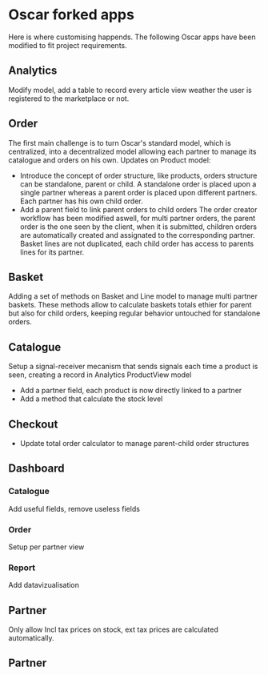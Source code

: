 # Oscar forked apps
Here is where customising happends. The following Oscar apps have been modified to fit project requirements.
## Analytics
Modify model, add a table to record every article view weather the user is registered to the marketplace or not.
## Order
The first main challenge is to turn Oscar's standard model, which is centralized, into a decentralized model allowing each partner to manage its catalogue and orders on his own. 
Updates on Product model:
* Introduce the concept of order structure, like products, orders structure can be standalone, parent or child. A standalone order is placed upon a single partner whereas a parent order is placed upon different partners. Each partner has his own child order.
* Add a parent field to link parent orders to child orders
The order creator workflow has been modified aswell, for multi partner orders, the parent order is the one seen by the client, when it is submitted, children orders are automatically created and assignated to the corresponding partner. Basket lines are not duplicated, each child order has access to parents lines for its partner.
## Basket
Adding a set of methods on Basket and Line model to manage multi partner baskets. These methods allow to calculate baskets totals ethier for parent but also for child orders, keeping regular behavior untouched for standalone orders.
## Catalogue
Setup a signal-receiver mecanism that sends signals each time a product is seen, creating a record in Analytics ProductView model
* Add a partner field, each product is now directly linked to a partner
* Add a method that calculate the stock level
## Checkout
* Update total order calculator to manage parent-child order structures
## Dashboard
### Catalogue
Add useful fields, remove useless fields
### Order
Setup per partner view
### Report
Add datavizualisation 
## Partner
Only allow Incl tax prices on stock, ext tax prices are calculated automatically.

## Partner
